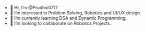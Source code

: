 - 👋 Hi, I’m @Prudhvi0717
- 👀 I’m interested in Problem Solving, Robotics and UI/UX design.
- 🌱 I’m currently learning DSA and Dynamic Programming.
- 💞️ I’m looking to collaborate on Robotics Projects.

<!---
Prudhvi0717/Prudhvi0717 is a ✨ special ✨ repository because its `README.md` (this file) appears on your GitHub profile.
You can click the Preview link to take a look at your changes.
--->
